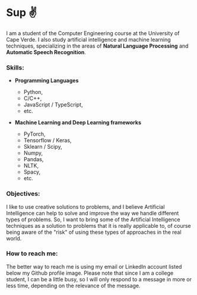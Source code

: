 # Sup :v:

I am a student of the Computer Engineering course at the University of Cape Verde. I also study artificial intelligence and machine learning techniques, specializing in the areas of **Natural Language Processing** and **Automatic Speech Recognition**.

### Skills:

- **Programming Languages**
  - Python,
  - C/C++,
  - JavaScript / TypeScript,
  - etc.
 
- **Machine Learning and Deep Learning frameworks**
  
  - PyTorch,
  - Tensorflow / Keras,
  - Sklearn / Scipy,
  - Numpy,
  - Pandas,
  - NLTK,
  - Spacy,
  - etc.

### Objectives:

I like to use creative solutions to problems, and I believe Artificial Intelligence can help to solve and improve the way we handle different types of problems. So, I want to bring some of the Artificial Intelligence techniques as a solution to problems that it is really applicable to, of course being aware of the "risk" of using these types of approaches in the real world.

### How to reach me:

The better way to reach me is using my email or LinkedIn account listed below my Github profile image. Please note that since I am a college student, I can be a little busy, so I will only respond to a message in more or less time, depending on the relevance of the message.
